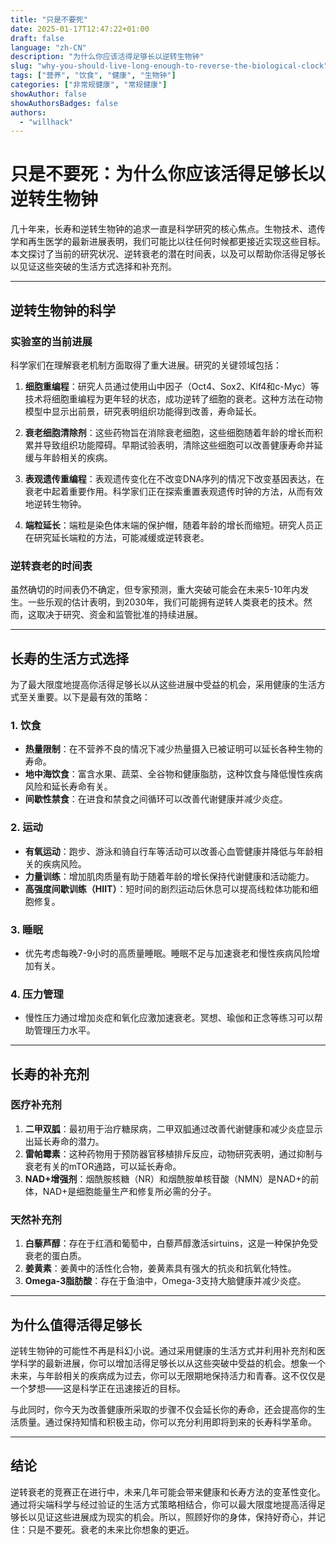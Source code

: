 ```yaml
---
title: "只是不要死"
date: 2025-01-17T12:47:22+01:00
draft: false
language: "zh-CN"
description: "为什么你应该活得足够长以逆转生物钟"
slug: "why-you-should-live-long-enough-to-reverse-the-biological-clock"
tags: ["营养", "饮食", "健康", "生物钟"]
categories: ["非常规健康", "常规健康"]
showAuthor: false
showAuthorsBadges: false
authors:
  - "willhack"
---
```

# 只是不要死：为什么你应该活得足够长以逆转生物钟

几十年来，长寿和逆转生物钟的追求一直是科学研究的核心焦点。生物技术、遗传学和再生医学的最新进展表明，我们可能比以往任何时候都更接近实现这些目标。本文探讨了当前的研究状况、逆转衰老的潜在时间表，以及可以帮助你活得足够长以见证这些突破的生活方式选择和补充剂。

---

## 逆转生物钟的科学

### 实验室的当前进展
科学家们在理解衰老机制方面取得了重大进展。研究的关键领域包括：

1. **细胞重编程**：研究人员通过使用山中因子（Oct4、Sox2、Klf4和c-Myc）等技术将细胞重编程为更年轻的状态，成功逆转了细胞的衰老。这种方法在动物模型中显示出前景，研究表明组织功能得到改善，寿命延长。

2. **衰老细胞清除剂**：这些药物旨在消除衰老细胞，这些细胞随着年龄的增长而积累并导致组织功能障碍。早期试验表明，清除这些细胞可以改善健康寿命并延缓与年龄相关的疾病。

3. **表观遗传重编程**：表观遗传变化在不改变DNA序列的情况下改变基因表达，在衰老中起着重要作用。科学家们正在探索重置表观遗传时钟的方法，从而有效地逆转生物钟。

4. **端粒延长**：端粒是染色体末端的保护帽，随着年龄的增长而缩短。研究人员正在研究延长端粒的方法，可能减缓或逆转衰老。

### 逆转衰老的时间表
虽然确切的时间表仍不确定，但专家预测，重大突破可能会在未来5-10年内发生。一些乐观的估计表明，到2030年，我们可能拥有逆转人类衰老的技术。然而，这取决于研究、资金和监管批准的持续进展。

---

## 长寿的生活方式选择

为了最大限度地提高你活得足够长以从这些进展中受益的机会，采用健康的生活方式至关重要。以下是最有效的策略：

### 1. **饮食**
- **热量限制**：在不营养不良的情况下减少热量摄入已被证明可以延长各种生物的寿命。
- **地中海饮食**：富含水果、蔬菜、全谷物和健康脂肪，这种饮食与降低慢性疾病风险和延长寿命有关。
- **间歇性禁食**：在进食和禁食之间循环可以改善代谢健康并减少炎症。

### 2. **运动**
- **有氧运动**：跑步、游泳和骑自行车等活动可以改善心血管健康并降低与年龄相关的疾病风险。
- **力量训练**：增加肌肉质量有助于随着年龄的增长保持代谢健康和活动能力。
- **高强度间歇训练（HIIT）**：短时间的剧烈运动后休息可以提高线粒体功能和细胞修复。

### 3. **睡眠**
- 优先考虑每晚7-9小时的高质量睡眠。睡眠不足与加速衰老和慢性疾病风险增加有关。

### 4. **压力管理**
- 慢性压力通过增加炎症和氧化应激加速衰老。冥想、瑜伽和正念等练习可以帮助管理压力水平。

---

## 长寿的补充剂

### 医疗补充剂
1. **二甲双胍**：最初用于治疗糖尿病，二甲双胍通过改善代谢健康和减少炎症显示出延长寿命的潜力。
2. **雷帕霉素**：这种药物用于预防器官移植排斥反应，动物研究表明，通过抑制与衰老有关的mTOR通路，可以延长寿命。
3. **NAD+增强剂**：烟酰胺核糖（NR）和烟酰胺单核苷酸（NMN）是NAD+的前体，NAD+是细胞能量生产和修复所必需的分子。

### 天然补充剂
1. **白藜芦醇**：存在于红酒和葡萄中，白藜芦醇激活sirtuins，这是一种保护免受衰老的蛋白质。
2. **姜黄素**：姜黄中的活性化合物，姜黄素具有强大的抗炎和抗氧化特性。
3. **Omega-3脂肪酸**：存在于鱼油中，Omega-3支持大脑健康并减少炎症。

---

## 为什么值得活得足够长

逆转生物钟的可能性不再是科幻小说。通过采用健康的生活方式并利用补充剂和医学科学的最新进展，你可以增加活得足够长以从这些突破中受益的机会。想象一个未来，与年龄相关的疾病成为过去，你可以无限期地保持活力和青春。这不仅仅是一个梦想——这是科学正在迅速接近的目标。

与此同时，你今天为改善健康所采取的步骤不仅会延长你的寿命，还会提高你的生活质量。通过保持知情和积极主动，你可以充分利用即将到来的长寿科学革命。

---

## 结论

逆转衰老的竞赛正在进行中，未来几年可能会带来健康和长寿方法的变革性变化。通过将尖端科学与经过验证的生活方式策略相结合，你可以最大限度地提高活得足够长以见证这些进展成为现实的机会。所以，照顾好你的身体，保持好奇心，并记住：只是不要死。衰老的未来比你想象的更近。
